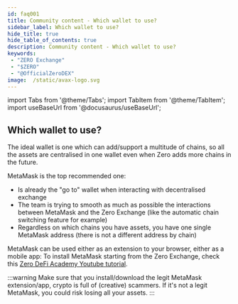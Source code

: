 ```yaml
---
id: faq001
title: Community content - Which wallet to use?
sidebar_label: Which wallet to use?
hide_title: true
hide_table_of_contents: true
description: Community content - Which wallet to use?
keywords:
 - "ZERO Exchange"
 - "$ZERO"
 - "@OfficialZeroDEX"
image:  /static/avax-logo.svg
---
```


import Tabs from '@theme/Tabs';
import TabItem from '@theme/TabItem';
import useBaseUrl from '@docusaurus/useBaseUrl';

## Which wallet to use?

The ideal wallet is one which can add/support a multitude of chains, so all the assets are centralised in one wallet even when Zero adds more chains in the future.

MetaMask is the top recommended one:
* Is already the "go to" wallet when interacting with decentralised exchange
* The team is trying to smooth as much as possible the interactions between MetaMask and the Zero Exchange (like the automatic chain switching feature for example)
* Regardless on which chains you have assets, you have one single MetaMask address (there is not a different address by chain)

MetaMask can be used either as an extension to your browser, either as a mobile app:
To install MetaMask starting from the Zero Exchange, check this [Zero DeFi Academy Youtube tutorial](https://www.youtube.com/watch?v=UABV0xzYAEg).

:::warning Make sure that you install/download the legit MetaMask extension/app, crypto is full of (creative) scammers.  If it's not a legit MetaMask, you could risk losing all your assets.
:::
